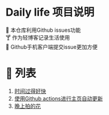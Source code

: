 # Daily life 项目说明
:briefcase: 本仓库利用Github issues功能
<br>
:cocktail: 作为轻博客记录生活使用
<br>
:beer: Github手机客户端提交issue更加方便

# 📝 列表

<!-- issueTable -->

1. [时间过得好快](https://github.com/ozawa8/dailylife/issues/6) 
2. [使用Github actions进行主页自动更新](https://github.com/ozawa8/dailylife/issues/3) 
3. [晚上拍的花](https://github.com/ozawa8/dailylife/issues/1) 
<!-- issueTable -->
